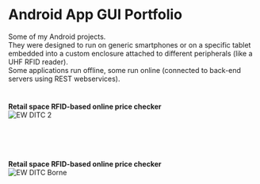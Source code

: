 # Android App GUI Portfolio

Some of my Android projects. <br />
They were designed to run on generic smartphones or on a specific tablet embedded into a custom enclosure attached to different peripherals (like a UHF RFID reader). <br />
Some applications run offline, some run online (connected to back-end servers using REST webservices).

#
#

**Retail space RFID-based online price checker** <br />
![EW DITC 2](https://user-images.githubusercontent.com/29917546/100913543-97d89300-34da-11eb-851c-715d1a5e63a4.png) <br /> <br /> <br /> <br /> <br />

**Retail space RFID-based online price checker** <br />
![EW DITC Borne](https://user-images.githubusercontent.com/29917546/100914220-6d3b0a00-34db-11eb-89d1-5e73341154e6.JPG) <br /> <br /> <br /> <br /> <br />
